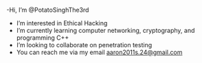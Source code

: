 

-Hi, I’m @PotatoSinghThe3rd
- I’m interested in Ethical Hacking
- I’m currently learning computer networking, cryptography, and programming C++ 
- I’m looking to collaborate on penetration testing
- You can reach me via my email aaron2011s.24@gmail.com

<!---
PotatoSinghThe3rd/PotatoSinghThe3rd is a special repository because its `README.md` (this file) appears on your GitHub profile.
You can click the Preview link to take a look at your changes.
--->


